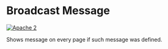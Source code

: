 # Broadcast Message

[![Apache 2](http://img.shields.io/badge/license-Apache%202-blue.svg)](http://www.apache.org/licenses/LICENSE-2.0)

Shows message on every page if such message was defined.
